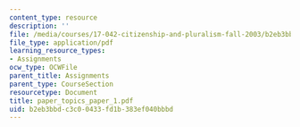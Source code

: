 ```yaml
---
content_type: resource
description: ''
file: /media/courses/17-042-citizenship-and-pluralism-fall-2003/b2eb3bbdc3c00433fd1b383ef040bbbd_paper_topics_paper_1.pdf
file_type: application/pdf
learning_resource_types:
- Assignments
ocw_type: OCWFile
parent_title: Assignments
parent_type: CourseSection
resourcetype: Document
title: paper_topics_paper_1.pdf
uid: b2eb3bbd-c3c0-0433-fd1b-383ef040bbbd
---
```

